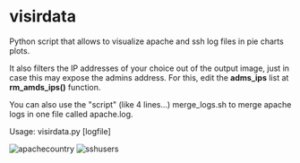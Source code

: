 # visirdata
Python script that allows to visualize apache and ssh log files in pie charts plots.

It also filters the IP addresses of your choice out of the output image, just in case this may expose the admins address. For this, edit the **adms_ips** list at **rm_amds_ips()** function.

You can also use the "script" (like 4 lines...) merge_logs.sh to merge apache logs in one file called apache.log.

Usage: visirdata.py [logfile]






![apachecountry](https://user-images.githubusercontent.com/18345040/52536062-299b6d00-2d56-11e9-8452-a40bdb3d21ad.png)
![sshusers](https://user-images.githubusercontent.com/18345040/52536085-4cc61c80-2d56-11e9-8fc9-0f01aace7443.png)
